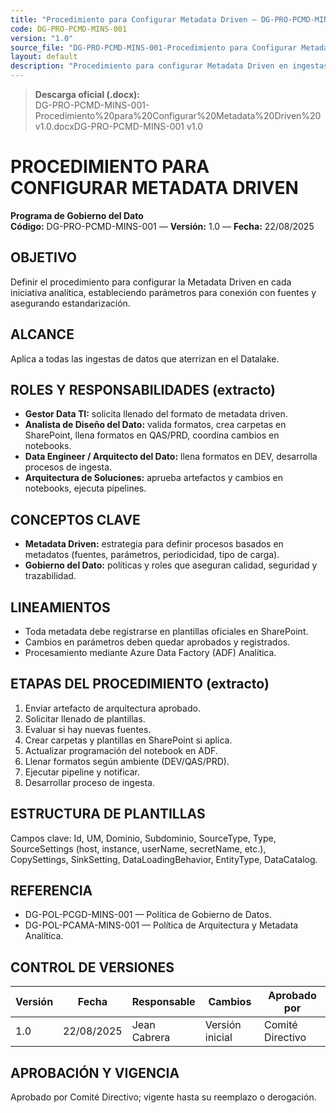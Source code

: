 ```yaml
---
title: "Procedimiento para Configurar Metadata Driven — DG-PRO-PCMD-MINS-001 v1.0"
code: DG-PRO-PCMD-MINS-001
version: "1.0"
source_file: "DG-PRO-PCMD-MINS-001-Procedimiento para Configurar Metadata Driven v1.0.docx"
layout: default
description: "Procedimiento para configurar Metadata Driven en ingestas al Datalake, roles, lineamientos y pasos."
---
```


> **Descarga oficial (.docx):**  
> DG-PRO-PCMD-MINS-001-Procedimiento%20para%20Configurar%20Metadata%20Driven%20v1.0.docxDG-PRO-PCMD-MINS-001 v1.0</a>

# PROCEDIMIENTO PARA CONFIGURAR METADATA DRIVEN
**Programa de Gobierno del Dato**  
**Código:** DG-PRO-PCMD-MINS-001 — **Versión:** 1.0 — **Fecha:** 22/08/2025

## OBJETIVO
Definir el procedimiento para configurar la Metadata Driven en cada iniciativa analítica, estableciendo parámetros para conexión con fuentes y asegurando estandarización.

## ALCANCE
Aplica a todas las ingestas de datos que aterrizan en el Datalake.

## ROLES Y RESPONSABILIDADES (extracto)
- **Gestor Data TI:** solicita llenado del formato de metadata driven.  
- **Analista de Diseño del Dato:** valida formatos, crea carpetas en SharePoint, llena formatos en QAS/PRD, coordina cambios en notebooks.  
- **Data Engineer / Arquitecto del Dato:** llena formatos en DEV, desarrolla procesos de ingesta.  
- **Arquitectura de Soluciones:** aprueba artefactos y cambios en notebooks, ejecuta pipelines.

## CONCEPTOS CLAVE
- **Metadata Driven:** estrategia para definir procesos basados en metadatos (fuentes, parámetros, periodicidad, tipo de carga).  
- **Gobierno del Dato:** políticas y roles que aseguran calidad, seguridad y trazabilidad.

## LINEAMIENTOS
- Toda metadata debe registrarse en plantillas oficiales en SharePoint.  
- Cambios en parámetros deben quedar aprobados y registrados.  
- Procesamiento mediante Azure Data Factory (ADF) Analítica.

## ETAPAS DEL PROCEDIMIENTO (extracto)
1. Enviar artefacto de arquitectura aprobado.  
2. Solicitar llenado de plantillas.  
3. Evaluar si hay nuevas fuentes.  
4. Crear carpetas y plantillas en SharePoint si aplica.  
5. Actualizar programación del notebook en ADF.  
6. Llenar formatos según ambiente (DEV/QAS/PRD).  
7. Ejecutar pipeline y notificar.  
8. Desarrollar proceso de ingesta.

## ESTRUCTURA DE PLANTILLAS
Campos clave: Id, UM, Dominio, Subdominio, SourceType, Type, SourceSettings (host, instance, userName, secretName, etc.), CopySettings, SinkSetting, DataLoadingBehavior, EntityType, DataCatalog.

## REFERENCIA
- DG-POL-PCGD-MINS-001 — Política de Gobierno de Datos.  
- DG-POL-PCAMA-MINS-001 — Política de Arquitectura y Metadata Analítica.

## CONTROL DE VERSIONES
| Versión | Fecha       | Responsable   | Cambios          | Aprobado por     |
|---------|------------|--------------|------------------|------------------|
| 1.0     | 22/08/2025 | Jean Cabrera | Versión inicial  | Comité Directivo |

## APROBACIÓN Y VIGENCIA
Aprobado por Comité Directivo; vigente hasta su reemplazo o derogación.

